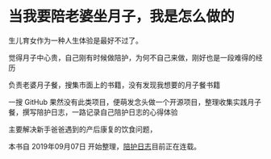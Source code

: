 # 当我要陪老婆坐月子，我是怎么做的

生儿育女作为一种人生体验是最好不过了。

觉得月子中心贵，自己刚有时候做陪护，为何不自己来做，刚好也是一段难得的经历

负责老婆月子餐，搜集市面上的书籍，没有发现我想要的月子餐书籍

一搜 GitHub 果然没有此类项目，便萌发念头做一个开源项目，整理收集实践月子餐，撰写陪护日志，一路记录自己陪护日志的心得体验

主要解决新手爸爸遇到的产后康复的饮食问题，

本书自 2019年09月07日 开始整理，[陪护日志](media/Daily.md)目前正在连载。